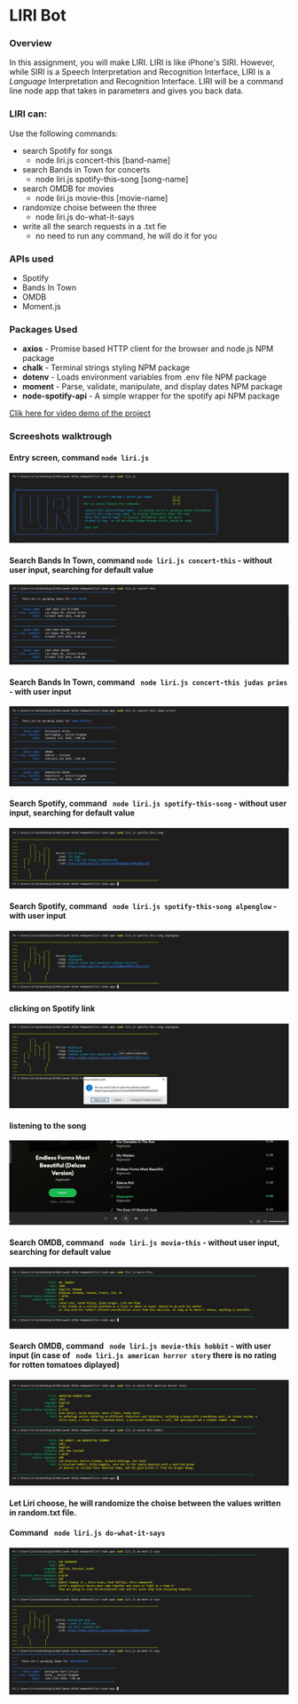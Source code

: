 # LIRI Bot

### Overview

In this assignment, you will make LIRI. LIRI is like iPhone's SIRI. However, while SIRI is a Speech Interpretation and Recognition Interface, LIRI is a _Language_ Interpretation and Recognition Interface. LIRI will be a command line node app that takes in parameters and gives you back data.

### LIRI can:
Use the following commands:

* search Spotify for songs
    * node liri.js concert-this [band-name]
* search Bands in Town for concerts
    * node liri.js spotify-this-song [song-name]
* search OMDB for movies
    * node liri.js movie-this [movie-name]
* randomize choise between the three
    * node liri.js do-what-it-says
* write all the search requests in a .txt fie
    * no need to run any command, he will do it for you 

### APIs used

* Spotify
* Bands In Town
* OMDB
* Moment.js

### Packages Used

* **axios** - Promise based HTTP client for the browser and node.js NPM package
* **chalk** - Terminal strings styling NPM package
* **dotenv** - Loads environment variables from .env file NPM package
* **moment** - Parse, validate, manipulate, and display dates NPM package
* **node-spotify-api** - A simple wrapper for the spotify api NPM package

[Clik here for video demo of the project](assets/videos/liri.mp4)

### Screeshots walktrough

#### Entry screen, command ``` node liri.js ```

![liri.js](assets/images/entry-screen.jpg)

#### Search Bands In Town, command ``` node liri.js concert-this ``` - without user input, searching for default value

![concert-this](assets/images/concert-no-input.jpg)

#### Search Bands In Town, command ``` node liri.js concert-this judas pries``` - with user input

![concert-this](assets/images/concert-input.jpg)

#### Search Spotify, command ``` node liri.js spotify-this-song``` - without user input, searching for default value

![spotify-this-song](assets/images/spotify-no-input.jpg)

#### Search Spotify, command ``` node liri.js spotify-this-song alpenglow``` - with user input

![spotify-this-song](assets/images/spotify-input.jpg)

#### clicking on Spotify link

![spotify-this-song](assets/images/spotify-link.jpg)

#### listening to the song

![spotify-this-song](assets/images/spotify-playing.jpg)

#### Search OMDB, command ``` node liri.js movie-this``` - without user input, searching for default value

![spotify-this-song](assets/images/movie-no-input.jpg)

#### Search OMDB, command ``` node liri.js movie-this hobbit``` - with user input (in case of ``` node liri.js american horror story``` there is no rating for rotten tomatoes diplayed)

![spotify-this-song](assets/images/movie-input.jpg)

#### Let Liri choose, he will randomize the choise between the values written in random.txt file. 
#### Command ``` node liri.js do-what-it-says```

![spotify-this-song](assets/images/do-what-it-says.jpg)







